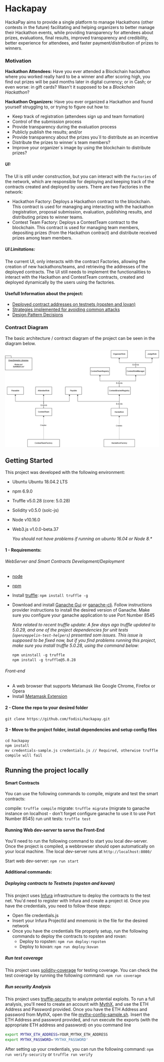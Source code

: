 # Hackapay

HackaPay aims to provide a single platform to manage Hackathons (other contests in the future) facilitating and helping organizers to better manage their Hackathon events, while providing transparency for attendees about prizes, evaluations, final results, improved transparency and credibility, better experience for attendees, and faster payment/distribution of prizes to winners.

### Motivation

**Hackathon Attendees:**
Have you ever attended a Blockchain hackathon where you worked really hard to be a winner and after scoring high, you find out prizes will be paid months later in digital currency; or in Cash; or even worse: in gift cards? Wasn't it supposed to be a _Blockchain Hackathon_?

**Hackathon Organizers:**
Have you ever organized a Hackathon and found yourself struggling to, or trying to figure out how to:

- Keep track of registration (attendees sign up and team formation)
- Control of the submission process
- Provide transparency during the evaluation process
- Publicly publish the results; and/or
- Provide transparency about the prizes you`ll to distribute as an incentive
- Distribute the prizes to winner`s team members?
- Improve your organizer`s image by using the blockchain to distribute prizes?

##### UI:

The UI is still under construction, but you can interact with the `Factories` of the network, which are responsible for deploying and keeping track of the contracts created and deployed by users. There are two Factories in the network:

- Hackathon Factory: Deploys a Hackathon contract to the blockchain. This contract is used for managing ang interacting with the hackathon (registration, proposal submission, evaluation, publishing results, and distributing prizes to winner teams.
- Contest Team Factory: Deploys a ContestTeam contract to the blockchain. This contract is used for managing team members, depositing prizes (from the Hackathon contract) and distribute received prizes among team members.

##### UI Limitations:

The current UI, only interacts with the contract Factories, allowing the creation of new hackathons/teams, and retrieving the addresses of the deployed contracts. The UI still needs to implement the functionalities to interact with the Hackathon and ContestTeam contracts, created and deployed dynamically by the users using the factories.

#### Usefull Information about the project:

- [Deployed contract addresses on testnets (ropsten and lovan)](deployed_addresses.txt)
- [Strategies implemented for avoiding common attacks](avoiding_common_attacks.md)
- [Design Pattern Decisions](design_pattern_decisions.md)

### Contract Diagram

The basic architecture / contract diagram of the project can be seen in the diagram below.

![Alt text](/diagrams/contract-diagram.png?raw=true "Contract Diagram")

## Getting Started

This project was developed with the following environment:

- Ubuntu Ubuntu 18.04.2 LTS
- npm 6.9.0
- Truffle v5.0.28 (core: 5.0.28)
- Solidity v0.5.0 (solc-js)
- Node v10.16.0
- Web3.js v1.0.0-beta.37

  _You should not have problems if running on ubuntu 16.04 or Node 8.\*_

#### 1 - Requirements:

###### WebServer and Smart Contracts Development/Deployment

- [node](https://nodejs.org)
- [npm](https://www.npmjs.com/)
- Install [truffle](https://www.trufflesuite.com/truffle): `npm install truffle -g`
- Download and install [Ganache Gui](https://www.trufflesuite.com/ganache) or [ganache-cli](https://www.npmjs.com/package/ganache-cli). Follow instructions provider instructions to install the desired version of Ganache. Make sure you configure your ganache application to use Port Number 8545

  _Note related to recent truffle update:
  A few days ago truffle updated to 5.0.29, and one of the project dependencies for unit tests (`openzeppelin-test-helpers`) presented som issues. This issue is supposed to be fixed now, but if you find problems running this project, make sure you install truffle 5.0.28, using the command below:_

  ```
  npm uninstall -g truffle
  npm install -g truffle@5.0.28
  ```

###### Front-end

- A web browser that supports Metamask like Google Chrome, Firefox or Opera
- Install [Metamask Extension](https://metamask.io/)

#### 2 - Clone the repo to your desired folder

`git clone https://github.com/fodisi/hackapay.git`

#### 3 - Move to the project folder, install dependencies and setup config files

```
cd hackapay
npm install
mv credentials-sample.js credentials.js // Required, otherwise truffle compile will fail
```

## Running the project locally

#### Smart Contracts

You can use the following commands to compile, migrate and test the smart contracts:

compile: `truffle compile`
migrate: `truffle migrate` (migrate to ganache instance on localhost - don't forget configure ganache to use it to use Port Number 8545)
run unit tests: `truffle test`

#### Running Web dev-server to serve the Front-End

You'll need to run the following command to start you local dev-server. Once the project is compiled, a webbrowser should open automatically on your local machine. The local dev-server runs at `http://localhost:8080/`

Start web dev-server: `npm run start`

#### Additional commands:

##### Deploying contracts to Testnets (ropsten and kovan)

This project uses [Infura]() infrastructure to deploy the contracts to the test net. You'd need to register with Infura and create a project id. Once you have the credentials, you need to follow these steps:

- Open file credentials.js
- Insert your Infura ProjectId and mnemonic in the file for the desired network
- Once you have the credentials file properly setup, run the following commands to deploy the contracts to ropsten and rovan:
  - Deploy to ropsten: `npm run deploy:ropsten`
  - Deploy to kovan: `npm run deploy:kovan`

##### Run test coverage

This project uses [solidity-coverage](https://www.npmjs.com/package/solidity-coverage) for testing coverage. You can check the test coverage by running the following command:
`npm run coverage`

##### Run security Analysis

This project uses [truffle-security](https://github.com/ConsenSys/truffle-security) to analyze potential exploits.
To run a full analysis, you'll need to create an account with [MythX](https://mythx.io/), and use the ETH Address and Password provided.
Once you have the ETH Address and password from MythX, open the file [mythx-config-sample.sh](mythx-config-sample.sh). Insert the ETH Address and password provided, and run execute the exports (with the appropriate ETH address and password) on you command line

```sh
export MYTHX_ETH_ADDRESS=YOUR_MYTHX_ETH_ADDRESS
export MYTHX_PASSWORD='MYTHX_PASSWORD'
```

After setting up your credentials, you can run the following command:
`npm run verify-security` or `truffle run verify`
